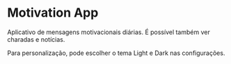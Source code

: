 # Motivation App

Aplicativo de mensagens motivacionais diárias.
É possível também ver charadas e notícias.

Para personalização, pode escolher o tema Light e Dark nas configurações.